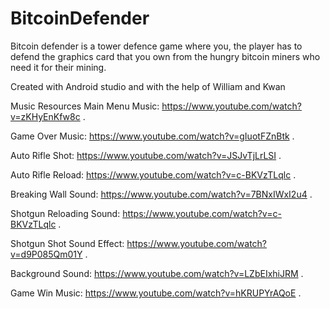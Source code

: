 # BitcoinDefender
Bitcoin defender is a tower defence game where you, the player has to defend the graphics card that you own from the hungry bitcoin miners who need it for their mining.

Created with Android studio
and with the help of William and Kwan

Music Resources
Main Menu Music: https://www.youtube.com/watch?v=zKHyEnKfw8c .

Game Over Music: https://www.youtube.com/watch?v=gIuotFZnBtk .

Auto Rifle Shot: https://www.youtube.com/watch?v=JSJvTjLrLSI . 

Auto Rifle Reload: https://www.youtube.com/watch?v=c-BKVzTLqlc . 

Breaking Wall Sound: https://www.youtube.com/watch?v=7BNxIWxI2u4 .

Shotgun Reloading Sound: https://www.youtube.com/watch?v=c-BKVzTLqlc .

Shotgun Shot Sound Effect: https://www.youtube.com/watch?v=d9P085Qm01Y .

Background Sound: https://www.youtube.com/watch?v=LZbEIxhiJRM .

Game Win Music: https://www.youtube.com/watch?v=hKRUPYrAQoE .
